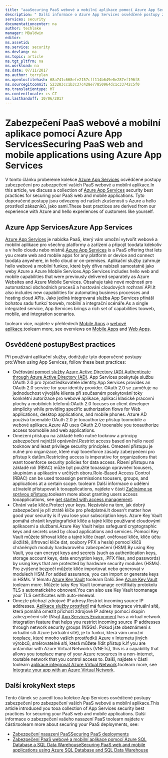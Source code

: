 ```yaml
---
title: "aaaSecuring PaaS webové a mobilní aplikace pomocí Azure App Services | Microsoft Docs"
description: " Další informace o Azure App Services osvědčené postupy zabezpečení pro zabezpečení vašich PaaS webové a mobilní aplikace. "
services: security
documentationcenter: na
author: techlake
manager: MBaldwin
editor: 
ms.assetid: 
ms.service: security
ms.devlang: na
ms.topic: article
ms.tgt_pltfrm: na
ms.workload: na
ms.date: 07/11/2017
ms.author: terrylan
ms.openlocfilehash: 68a741c668efe2157cff114b649e0e287ef196f8
ms.sourcegitcommit: 523283cc1b3c37c428e77850964dc1c33742c5f0
ms.translationtype: MT
ms.contentlocale: cs-CZ
ms.lasthandoff: 10/06/2017
---
```

# <a name="securing-paas-web-and-mobile-applications-using-azure-app-services"></a><span data-ttu-id="1265f-103">Zabezpečení PaaS webové a mobilní aplikace pomocí Azure App Services</span><span class="sxs-lookup"><span data-stu-id="1265f-103">Securing PaaS web and mobile applications using Azure App Services</span></span>

<span data-ttu-id="1265f-104">V tomto článku probereme kolekce [Azure App Services](https://azure.microsoft.com/services/app-service/) osvědčené postupy zabezpečení pro zabezpečení vašich PaaS webové a mobilní aplikace.</span><span class="sxs-lookup"><span data-stu-id="1265f-104">In this article, we discuss a collection of [Azure App Services](https://azure.microsoft.com/services/app-service/) security best practices for securing your PaaS web and mobile applications.</span></span> <span data-ttu-id="1265f-105">Tyto doporučené postupy jsou odvozeny od našich zkušeností s Azure a hello prostředí zákazníků, jako sami.</span><span class="sxs-lookup"><span data-stu-id="1265f-105">These best practices are derived from our experience with Azure and hello experiences of customers like yourself.</span></span>

## <a name="azure-app-services"></a><span data-ttu-id="1265f-106">Azure App Services</span><span class="sxs-lookup"><span data-stu-id="1265f-106">Azure App Services</span></span>
<span data-ttu-id="1265f-107">[Azure App Services](../app-service/app-service-value-prop-what-is.md) je nabídka PaaS, který vám umožní vytvořit webové a mobilní aplikace pro všechny platformy a zařízení a připojit toodata kdekoliv a v hello cloudu nebo místně.</span><span class="sxs-lookup"><span data-stu-id="1265f-107">[Azure App Services](../app-service/app-service-value-prop-what-is.md) is a PaaS offering that lets you create web and mobile apps for any platform or device and connect toodata anywhere, in hello cloud or on-premises.</span></span> <span data-ttu-id="1265f-108">Aplikační služby zahrnuje hello webové a mobilní funkce, které byly dříve nabízeli samostatně jako weby Azure a Azure Mobile Services.</span><span class="sxs-lookup"><span data-stu-id="1265f-108">App Services includes hello web and mobile capabilities that were previously delivered separately as Azure Websites and Azure Mobile Services.</span></span> <span data-ttu-id="1265f-109">Obsahuje také nové možnosti pro automatizaci obchodních procesů a hostování cloudových rozhraní API.</span><span class="sxs-lookup"><span data-stu-id="1265f-109">It also includes new capabilities for automating business processes and hosting cloud APIs.</span></span> <span data-ttu-id="1265f-110">Jako jediná integrovaná služba App Services přináší bohatou sadu funkcí tooweb, mobilní a integrační scénáře.</span><span class="sxs-lookup"><span data-stu-id="1265f-110">As a single integrated service, App Services brings a rich set of capabilities tooweb, mobile, and integration scenarios.</span></span>

<span data-ttu-id="1265f-111">toolearn více, najdete v přehledech [Mobile Apps](../app-service-mobile/app-service-mobile-value-prop.md) a [webové aplikace](../app-service-web/app-service-web-overview.md).</span><span class="sxs-lookup"><span data-stu-id="1265f-111">toolearn more, see overviews on [Mobile Apps](../app-service-mobile/app-service-mobile-value-prop.md) and [Web Apps](../app-service-web/app-service-web-overview.md).</span></span>

## <a name="best-practices"></a><span data-ttu-id="1265f-112">Osvědčené postupy</span><span class="sxs-lookup"><span data-stu-id="1265f-112">Best practices</span></span>

<span data-ttu-id="1265f-113">Při používání aplikační služby, dodržujte tyto doporučené postupy pro:</span><span class="sxs-lookup"><span data-stu-id="1265f-113">When using App Services, follow these best practices:</span></span>

- <span data-ttu-id="1265f-114">[Ověřování pomocí služby Azure Active Directory (AD)](../app-service-web/web-sites-authentication-authorization.md#authenticate-through-azure-active-directory).</span><span class="sxs-lookup"><span data-stu-id="1265f-114">[Authenticate through Azure Active Directory (AD)](../app-service-web/web-sites-authentication-authorization.md#authenticate-through-azure-active-directory).</span></span> <span data-ttu-id="1265f-115">App Services poskytuje službu OAuth 2.0 pro zprostředkovatele identity.</span><span class="sxs-lookup"><span data-stu-id="1265f-115">App Services provides an OAuth 2.0 service for your identity provider.</span></span> <span data-ttu-id="1265f-116">OAuth 2.0 se zaměřuje na jednoduchost vývojáře klienta při současném poskytování toky konkrétní autorizace pro webové aplikace, aplikací klasické pracovní plochy a mobilních telefonů.</span><span class="sxs-lookup"><span data-stu-id="1265f-116">OAuth 2.0 focuses on client developer simplicity while providing specific authorization flows for Web applications, desktop applications, and mobile phones.</span></span> <span data-ttu-id="1265f-117">Azure AD používá tooenable OAuth 2.0 je tooauthorize přístup toomobile a webové aplikace.</span><span class="sxs-lookup"><span data-stu-id="1265f-117">Azure AD uses OAuth 2.0 tooenable you tooauthorize access toomobile and web applications.</span></span>
- <span data-ttu-id="1265f-118">Omezení přístupu na základě hello nutné tooknow a principy zabezpečení nejnižší oprávnění.</span><span class="sxs-lookup"><span data-stu-id="1265f-118">Restrict access based on hello need tooknow and least privilege security principles.</span></span> <span data-ttu-id="1265f-119">Omezení přístupu je nutné pro organizace, které mají tooenforce zásady zabezpečení pro přístup k datům.</span><span class="sxs-lookup"><span data-stu-id="1265f-119">Restricting access is imperative for organizations that want tooenforce security policies for data access.</span></span> <span data-ttu-id="1265f-120">Řízení přístupu na základě rolí (RBAC) může být použité tooassign oprávnění toousers, skupinám a aplikacím v určitých oboru.</span><span class="sxs-lookup"><span data-stu-id="1265f-120">Role-Based Access Control (RBAC) can be used tooassign permissions toousers, groups, and applications at a certain scope.</span></span> <span data-ttu-id="1265f-121">toolearn Další informace o udělení uživatelé přistupovat k tooapplications, najdete v části [Začínáme se správou přístupu](../active-directory/role-based-access-control-what-is.md).</span><span class="sxs-lookup"><span data-stu-id="1265f-121">toolearn more about granting users access tooapplications, see [get started with access management](../active-directory/role-based-access-control-what-is.md).</span></span>
- <span data-ttu-id="1265f-122">Chrání vaše klíče.</span><span class="sxs-lookup"><span data-stu-id="1265f-122">Protect your keys.</span></span> <span data-ttu-id="1265f-123">Nezávisle na tom, jak dobrý zabezpečení je při ztrátě klíče pro předplatné.</span><span class="sxs-lookup"><span data-stu-id="1265f-123">It doesn't matter how good your security is if you lose your subscription keys.</span></span> <span data-ttu-id="1265f-124">Azure Key Vault pomáhá chránit kryptografické klíče a tajné klíče používané cloudovými aplikacemi a službami.</span><span class="sxs-lookup"><span data-stu-id="1265f-124">Azure Key Vault helps safeguard cryptographic keys and secrets used by cloud applications and services.</span></span> <span data-ttu-id="1265f-125">Pomocí Key Vault můžete šifrovat klíče a tajné klíče (např. ověřovací klíče, klíče účtu úložiště, šifrovací klíče dat, soubory PFX a hesla) pomocí klíčů chráněných moduly hardwarového zabezpečení (HSM).</span><span class="sxs-lookup"><span data-stu-id="1265f-125">By using Key Vault, you can encrypt keys and secrets (such as authentication keys, storage account keys, data encryption keys, .PFX files, and passwords) by using keys that are protected by hardware security modules (HSMs).</span></span> <span data-ttu-id="1265f-126">Pro zvýšené bezpečí můžete klíče importovat nebo generovat v modulech HSM.</span><span class="sxs-lookup"><span data-stu-id="1265f-126">For added assurance, you can import or generate keys in HSMs.</span></span> <span data-ttu-id="1265f-127">V tématu [Azure Key Vault](../key-vault/key-vault-whatis.md) toolearn Další.</span><span class="sxs-lookup"><span data-stu-id="1265f-127">See [Azure Key Vault](../key-vault/key-vault-whatis.md) toolearn more.</span></span> <span data-ttu-id="1265f-128">Můžete taky Key Vault toomanage certifikáty protokolu TLS s automatického obnovení.</span><span class="sxs-lookup"><span data-stu-id="1265f-128">You can also use Key Vault toomanage your TLS certificates with auto-renewal.</span></span>
- <span data-ttu-id="1265f-129">Omezte příchozí zdrojové IP adresy.</span><span class="sxs-lookup"><span data-stu-id="1265f-129">Restrict incoming source IP addresses.</span></span> <span data-ttu-id="1265f-130">[Aplikace služby prostředí](../app-service-web/app-service-app-service-environment-intro.md) má funkce integrace virtuální sítě, která pomáhá omezit příchozí zdrojové IP adresy pomocí skupin zabezpečení sítě (Nsg).</span><span class="sxs-lookup"><span data-stu-id="1265f-130">[App Services Environment](../app-service-web/app-service-app-service-environment-intro.md) has a virtual network integration feature that helps you restrict incoming source IP addresses through network security groups (NSGs).</span></span> <span data-ttu-id="1265f-131">Pokud jste obeznámeni s virtuální sítí Azure (virtuální sítě), je to funkci, která vám umožní tooplace, které mnoho vašich prostředků Azure v Internetu jiných výrobců, směrovatelné síti, která můžete řídit přístup k.</span><span class="sxs-lookup"><span data-stu-id="1265f-131">If you are unfamiliar with Azure Virtual Networks (VNETs), this is a capability that allows you tooplace many of your Azure resources in a non-internet, routable network that you control access to.</span></span> <span data-ttu-id="1265f-132">Další, najdete v části toolearn [aplikace integrovat Azure Virtual Network](../app-service-web/web-sites-integrate-with-vnet.md).</span><span class="sxs-lookup"><span data-stu-id="1265f-132">toolearn more, see [Integrate your app with an Azure Virtual Network](../app-service-web/web-sites-integrate-with-vnet.md).</span></span>

## <a name="next-steps"></a><span data-ttu-id="1265f-133">Další kroky</span><span class="sxs-lookup"><span data-stu-id="1265f-133">Next steps</span></span>
<span data-ttu-id="1265f-134">Tento článek se zavedl tooa kolekce App Services osvědčené postupy zabezpečení pro zabezpečení vašich PaaS webové a mobilní aplikace.</span><span class="sxs-lookup"><span data-stu-id="1265f-134">This article introduced you tooa collection of App Services security best practices for securing your PaaS web and mobile applications.</span></span> <span data-ttu-id="1265f-135">Další informace o zabezpečení vašeho nasazení PaaS toolearn najdete v části:</span><span class="sxs-lookup"><span data-stu-id="1265f-135">toolearn more about securing your PaaS deployments, see:</span></span>

- [<span data-ttu-id="1265f-136">Zabezpečení nasazení PaaS</span><span class="sxs-lookup"><span data-stu-id="1265f-136">Securing PaaS deployments</span></span>](security-paas-deployments.md)
- [<span data-ttu-id="1265f-137">Zabezpečení PaaS webové a mobilní aplikace pomocí Azure SQL Database a SQL Data Warehouse</span><span class="sxs-lookup"><span data-stu-id="1265f-137">Securing PaaS web and mobile applications using Azure SQL Database and SQL Data Warehouse</span></span>](security-paas-applications-using-sql.md)
